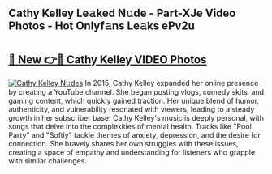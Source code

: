 ## Cathy Kelley Le𝚊ked N𝚞de - Part-XJe Video Photos - Hot Onlyf𝚊ns Le𝚊ks ePv2u

# <h2><a href="http://ab43985.deff.icu/?id=Cathy+Kelley">🔗 New 👉🔴 Cathy Kelley VIDEO Photos</a></h2>

[![Cathy Kelley N𝚞des](https://i.imgur.com/rIISA9y.gif)](http://ab43985.deff.icu/?id=Cathy+Kelley)
In 2015, Cathy Kelley expanded her online presence by creating a YouTube channel. She began posting vlogs, comedy skits, and gaming content, which quickly gained traction. Her unique blend of humor, authenticity, and vulnerability resonated with viewers, leading to a steady growth in her subscriber base. Cathy Kelley's music is deeply personal, with songs that delve into the complexities of mental health. Tracks like "Pool Party" and "Softly" tackle themes of anxiety, depression, and the desire for connection. She bravely shares her own struggles with these issues, creating a space of empathy and understanding for listeners who grapple with similar challenges.
